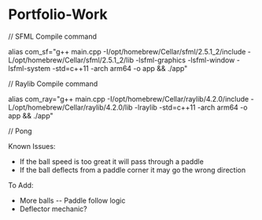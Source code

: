 # Portfolio-Work

// SFML Compile command

alias com_sf="g++ main.cpp -I/opt/homebrew/Cellar/sfml/2.5.1_2/include -L/opt/homebrew/Cellar/sfml/2.5.1_2/lib -lsfml-graphics -lsfml-window -lsfml-system -std=c++11 -arch arm64 -o app && ./app"

// Raylib Compile command

alias com_ray="g++ main.cpp -I/opt/homebrew/Cellar/raylib/4.2.0/include -L/opt/homebrew/Cellar/raylib/4.2.0/lib -lraylib -std=c++11 -arch arm64 -o app && ./app"

// Pong

Known Issues:

- If the ball speed is too great it will pass through a paddle
- If the ball deflects from a paddle corner it may go the wrong direction

To Add:

- More balls
  -- Paddle follow logic
- Deflector mechanic?
